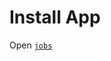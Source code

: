 # Install App

Open [`jobs`](https://expo.dev/@kambie10/react_native_jobs?serviceType=classic&distribution=expo-go)
